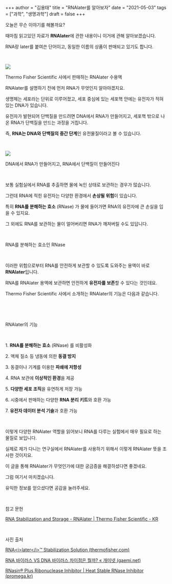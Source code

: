 +++
author = "김용태"
title = "RNAlater를 알아보자"
date = "2021-05-03"
tags = ["과학", "생명과학"]
draft = false
+++


오늘은 무슨 이야기를 해볼까요?

때마침 읽고있던 자료가 **RNAlater**에 관한 내용이니 이거에 관해 알아보겠습니다.

RNA랑 later를 붙여쓴 단어이고, 동일한 이름의 상품이 판매되고 있기도 합니다.

​

![](https://assets.thermofisher.com/TFS-Assets/BID/product-images/AM7021_650x600.jpg-650.jpg)

Thermo Fisher Scientific 사에서 판매하는 RNAlater 수용액

RNAlater를 설명하기 전에 먼저 RNA가 무엇인지 알아야겠지요.

생명체는 세포라는 단위로 이루어졌고, 세포 중심에 있는 세포핵 안에는 유전자가 적혀있는 DNA가 있습니다.

유전자가 발현되어 단백질을 만드려면 DNA에서 RNA가 만들어지고, 세포핵 밖으로 나온 RNA가 단백질을 만드는 과정을 거칩니다.

즉, **RNA는 DNA와 단백질의 중간 단계**인 유전물질이라고 볼 수 있습니다.

​

![](https://www.gaemi.net/wp-content/uploads/2020/11/rna.jpg)

DNA에서 RNA가 만들어지고, RNA에서 단백질이 만들어진다

​

보통 실험실에서 RNA를 추출하면 물에 녹인 상태로 보관하는 경우가 많습니다.

그런데 RNA에 적힌 유전자는 다양한 환경에서 **손상될 위험**이 있습니다.

특히 **RNA를 분해하는 효소** (RNase) 가 물에 들어가면 RNA의 유전자에 큰 손실을 입을 수 있지요.

그 외에도 RNA를 보관하는 물이 얼어버리면 RNA가 깨져버릴 수도 있답니다.

​

RNA를 분해하는 효소인 RNase

​

이러한 위험으로부터 RNA를 안전하게 보관할 수 있도록 도와주는 용액이 바로 **RNAlater**입니다.

RNA를 RNAlater 용액에 보관하면 안전하게 **유전자를 보존**할 수 있다는 것인데요.

Thermo Fisher Scientific 사에서 소개하는 RNAlater의 기능은 다음과 같습니다.

​

​

RNAlater의 기능

​

1\. **RNA를 분해하는 효소** (RNase) 를 비활성화

2\. 액체 질소 등 냉동에 의한 **동결 방지**

3\. 동결이나 기계를 이용한 **파쇄에 저항성**

4\. RNA 보관에 **이상적인 환경**을 제공

5\. **다양한 세포 조직**을 유연하게 저장 가능

6\. 시중에서 판매하는 다양한 **RNA 분리 키트**와 호환 가능

7\. **유전자 데이터 분석 기술**과 호환 가능

​​

이렇게 다양한 RNAlater 역할을 읽어보니 RNA를 다루는 실험에서 매우 필요로 하는 물질로 보입니다.

실제로 제가 다니는 연구실에서 RNAlater를 사용하기 위해서 이렇게 RNAlater 뜻을 조사한 것이지요.

이 글을 통해 RNAlater가 무엇인가에 대한 궁금증을 해결하셨다면 좋겠네요.

그럼 여기서 마치겠습니다.

유익한 정보를 얻으셨다면 공감을 눌러주세요.

​​

참고 문헌

[RNA Stabilization and Storage - RNAlater | Thermo Fisher Scientific - KR](https://www.thermofisher.com/kr/ko/home/brands/product-brand/rnalater.html)

​

사진 출처

[RNA&lt;i&gt;later&lt;/i&gt;™ Stabilization Solution (](https://www.thermofisher.com/order/catalog/product/AM7021#/AM7021)[thermofisher.com](http://thermofisher.com)[)](https://www.thermofisher.com/order/catalog/product/AM7021#/AM7021)

[RNA 바이러스 VS DNA 바이러스 차이점은 뭘까? « 개미넷 (](https://www.gaemi.net/rna%EB%B0%94%EC%9D%B4%EB%9F%AC%EC%8A%A4/)[gaemi.net](http://gaemi.net)[)](https://www.gaemi.net/rna%EB%B0%94%EC%9D%B4%EB%9F%AC%EC%8A%A4/)

[RNasin® Plus Ribonuclease Inhibitor | Heat Stable RNase Inhibitor (](https://www.promega.kr/products/rna-analysis/rnase-inhibitor-rna-protection/rnasin-plus-ribonuclease-inhibitor/)[promega.kr](http://promega.kr)[)](https://www.promega.kr/products/rna-analysis/rnase-inhibitor-rna-protection/rnasin-plus-ribonuclease-inhibitor/)